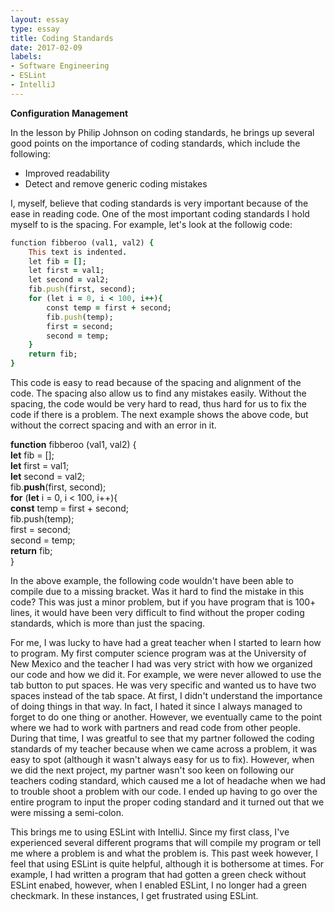 ```yaml
---
layout: essay
type: essay
title: Coding Standards
date: 2017-02-09
labels:
- Software Engineering
- ESLint
- IntelliJ
---
```


<b>Configuration Management</b>

In the lesson by Philip Johnson on coding standards, he brings up several good points on the importance of coding standards, which include the following: 

<ul>
<li>Improved readability</li>
<li>Detect and remove generic coding mistakes</li>
</ul>

I, myself, believe that coding standards is very important because of the ease in reading code. One of the most important coding standards I hold myself to is the spacing. For example, let's look at the followig code:

```ruby
function fibberoo (val1, val2) {
	This text is indented.
	let fib = [];
	let first = val1;
	let second = val2;
	fib.push(first, second);
	for (let i = 0, i < 100, i++){
		const temp = first + second;
		fib.push(temp);
		first = second;
		second = temp;
	}
	return fib;
}
```

This code is easy to read because of the spacing and alignment of the code. The spacing also allow us to find any mistakes easily. Without the spacing, the code would be very hard to read, thus hard for us to fix the code if there is a problem. The next example shows the above code, but without the correct spacing and with an error in it. 

<b>function</b> fibberoo (val1, val2) {<br/>
<b>let</b> fib = [];<br/>
<b>let</b> first = val1;<br/>
<b>let</b> second = val2;<br/>
fib.<b>push</b>(first, second);<br/>
<b>for</b> (<b>let</b> i = 0, i < 100, i++){<br/>
<b>const</b> temp = first + second;<br/>
fib.push(temp);<br/>
first = second;<br/>
second = temp;<br/>
<b>return</b> fib;<br/>
}<br/>

In the above example, the following code wouldn't have been able to compile due to a missing bracket. Was it hard to find the mistake in this code? This was just a minor problem, but if you have program that is 100+ lines, it would have been very difficult to find without the proper coding standards, which is more than just the spacing. 

For me, I was lucky to have had a great teacher when I started to learn how to program. My first computer science program was at the University of New Mexico and the teacher I had was very strict with how we organized our code and how we did it. For example, we were never allowed to use the tab button to put spaces. He was very specific and wanted us to have two spaces instead of the tab space. At first, I didn't understand the importance of doing things in that way. In fact, I hated it since I always managed to forget to do one thing or another. However, we eventually came to the point where we had to work with partners and read code from other people. During that time, I was greatful to see that my partner followed the coding standards of my teacher because when we came across a problem, it was easy to spot (although it wasn't always easy for us to fix). However, when we did the next project, my partner wasn't soo keen on following our teachers coding standard, which caused me a lot of headache when we had to trouble shoot a problem with our code. I ended up having to go over the entire program to input the proper coding standard and it turned out that we were missing a semi-colon. 

This brings me to using ESLint with IntelliJ. Since my first class, I've experienced several different programs that will compile my program or tell me where a problem is and what the problem is. This past week however, I feel that using ESLint is quite helpful, although it is bothersome at times. For example, I had written a program that had gotten a green check without ESLint enabed, however, when I enabled ESLint, I no longer had a green checkmark. In these instances, I get frustrated using ESLint. 